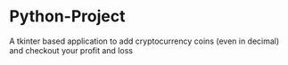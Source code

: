 # Python-Project
A tkinter based application to add cryptocurrency coins (even in decimal) and checkout your profit and loss
